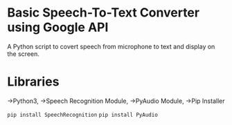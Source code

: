 # Basic Speech-To-Text Converter using Google API

A Python script to covert speech from microphone to text and display on the  screen.

# Libraries

->Python3,
 ->Speech Recognition Module,
 ->PyAudio Module,
 ->Pip Installer

```pip install SpeechRecognition```
```pip install PyAudio```


